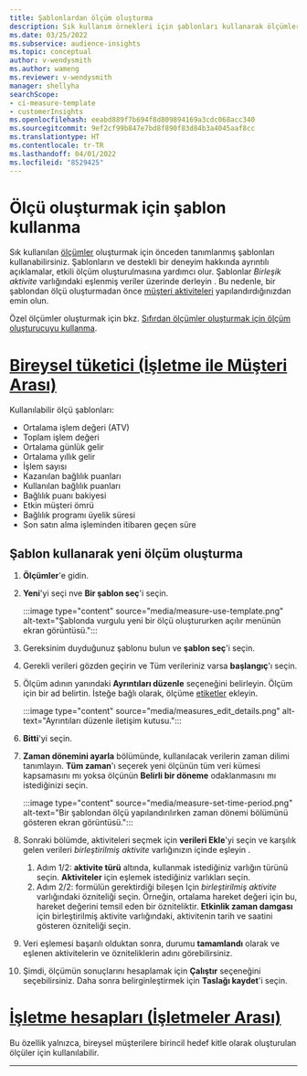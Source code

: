 ```yaml
---
title: Şablonlardan ölçüm oluşturma
description: Sık kullanım örnekleri için şablonları kullanarak ölçümleri tanımlayın.
ms.date: 03/25/2022
ms.subservice: audience-insights
ms.topic: conceptual
author: v-wendysmith
ms.author: wameng
ms.reviewer: v-wendysmith
manager: shellyha
searchScope:
- ci-measure-template
- customerInsights
ms.openlocfilehash: eeabd889f7b694f8d809894169a3cdc068acc340
ms.sourcegitcommit: 9ef2cf99b847e7bd8f890f83d84b3a4045aaf8cc
ms.translationtype: HT
ms.contentlocale: tr-TR
ms.lasthandoff: 04/01/2022
ms.locfileid: "8529425"
---
```

# <a name="use-a-template-to-build-a-measure"></a>Ölçü oluşturmak için şablon kullanma

Sık kullanılan [ölçümler](measures.md) oluşturmak için önceden tanımlanmış şablonları kullanabilirsiniz. Şablonların ve destekli bir deneyim hakkında ayrıntılı açıklamalar, etkili ölçüm oluşturulmasına yardımcı olur. Şablonlar *Birleşik aktivite* varlığındaki eşlenmiş veriler üzerinde derleyin . Bu nedenle, bir şablondan ölçü oluşturmadan önce [müşteri aktiviteleri](activities.md) yapılandırdığınızdan emin olun.

Özel ölçümler oluşturmak için bkz. [Sıfırdan ölçümler oluşturmak için ölçüm oluşturucuyu kullanma](measure-builder.md).

# <a name="individual-consumers-b-to-c"></a>[Bireysel tüketici (İşletme ile Müşteri Arası)](#tab/b2c)

Kullanılabilir ölçü şablonları: 
- Ortalama işlem değeri (ATV)
- Toplam işlem değeri
- Ortalama günlük gelir
- Ortalama yıllık gelir
- İşlem sayısı
- Kazanılan bağlılık puanları
- Kullanılan bağlılık puanları
- Bağlılık puanı bakiyesi
- Etkin müşteri ömrü
- Bağlılık programı üyelik süresi
- Son satın alma işleminden itibaren geçen süre

## <a name="build-a-new-measure-using-a-template"></a>Şablon kullanarak yeni ölçüm oluşturma

1. **Ölçümler**'e gidin.

1. **Yeni**'yi seçi nve **Bir şablon seç**'i seçin.

   :::image type="content" source="media/measure-use-template.png" alt-text="Şablonda vurgulu yeni bir ölçü oluştururken açılır menünün ekran görüntüsü.":::

1. Gereksinim duyduğunuz şablonu bulun ve **şablon seç**'i seçin.

1. Gerekli verileri gözden geçirin ve Tüm verileriniz varsa **başlangıç**'ı seçin.

1. Ölçüm adının yanındaki **Ayrıntıları düzenle** seçeneğini belirleyin. Ölçüm için bir ad belirtin. İsteğe bağlı olarak, ölçüme [etiketler](work-with-tags-columns.md#manage-tags) ekleyin.

   :::image type="content" source="media/measures_edit_details.png" alt-text="Ayrıntıları düzenle iletişim kutusu.":::

1. **Bitti**'yi seçin.

1. **Zaman dönemini ayarla** bölümünde, kullanılacak verilerin zaman dilimi tanımlayın. **Tüm zaman**'ı seçerek yeni ölçünün tüm veri kümesi kapsamasını mı yoksa ölçünün **Belirli bir döneme** odaklanmasını mı istediğinizi seçin.

   :::image type="content" source="media/measure-set-time-period.png" alt-text="Bir şablondan ölçü yapılandırılırken zaman dönemi bölümünü gösteren ekran görüntüsü.":::

1. Sonraki bölümde, aktiviteleri seçmek için **verileri Ekle**'yi seçin ve karşılık gelen verileri *birleştirilmiş aktivite* varlığınızın içinde eşleyin .

    1. Adım 1/2: **aktivite türü** altında, kullanmak istediğiniz varlığın türünü seçin. **Aktiviteler** için eşlemek istediğiniz varlıkları seçin.
    1. Adım 2/2: formülün gerektirdiği bileşen Için *birleştirilmiş aktivite* varlığındaki özniteliği seçin. Örneğin, ortalama hareket değeri için bu, hareket değerini temsil eden bir özniteliktir. **Etkinlik zaman damgası** için birleştirilmiş aktivite varlığındaki, aktivitenin tarih ve saatini gösteren özniteliği seçin.
   
1. Veri eşlemesi başarılı olduktan sonra, durumu **tamamlandı** olarak ve eşlenen aktivitelerin ve özniteliklerin adını görebilirsiniz.

1. Şimdi, ölçümün sonuçlarını hesaplamak için **Çalıştır** seçeneğini seçebilirsiniz. Daha sonra belirginleştirmek için **Taslağı kaydet**'i seçin.

# <a name="business-accounts-b-to-b"></a>[İşletme hesapları (İşletmeler Arası)](#tab/b2b)

Bu özellik yalnızca, bireysel müşterilere birincil hedef kitle olarak oluşturulan ölçüler için kullanılabilir.

---
